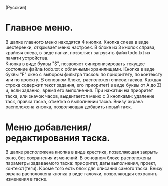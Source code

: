 (Русский)
# Главное меню.
В шапке главного меню находятся 4 кнопки. Кнопка слева в виде шестеренки, открывает меню настроек. 
В блоке из 3 кнопок справа, крайняя слева, в виде папки, позволяет загрузить файл todo.txt из памяти устройства.  
Кнопка в виде буквы "S", позволяет синхронизировать текущее состояние файла todo.txt с облачными хранилищами. 
Кнопка в виде буквы "F" окно с выбором фильтра тасков: по приоритету, по контексту или по проекту. 
В основном блоке, расположен список тасков. 
Каждая строка содержит текст задания, его приоритет( в виде буквы от A до Z) и, если заданно, время его выполнения. 
При нажатии на приоритет таска, или значок часов, выдвигается меню с 3 кнопками: 
удаление таск, правка таска, отметка о выполнении таска.
Внизу экрана расположена кнопка, позволяющая добавить новый таск.

# Меню добавления/редактирования таска.
В шапке расположена кнопка в виде крестика, позволяющая закрыть окно, без сохранения изменений.
В основном блоке расположены параметры задаваемого таска:
приоритет, даты выполнения, проект, контекст(теги). Кроме того есть блок для описания самого таска.
Внизу экрана расположена кнопка в виде галочки, позволяющая сохранить изменения в таске.
